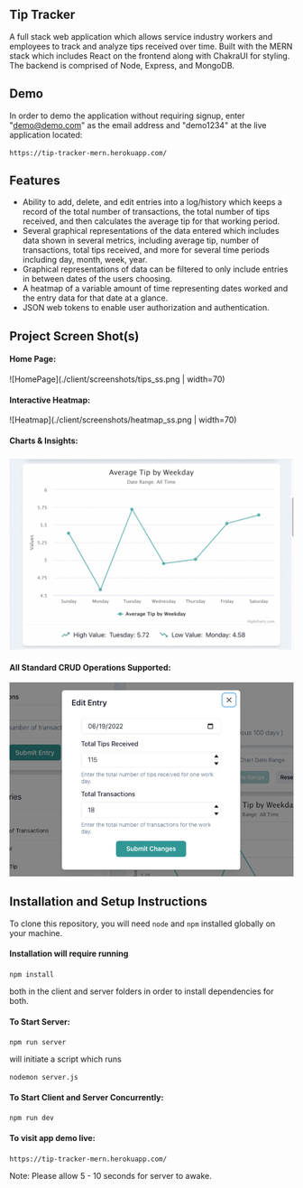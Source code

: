 ## Tip Tracker 

A full stack web application which allows service industry workers and employees to track and analyze tips received over time. Built with the MERN stack which includes React on the frontend along with ChakraUI for styling. The backend is comprised of Node, Express, and MongoDB. 

## Demo

In order to demo the application without requiring signup, enter "demo@demo.com" as the email address and "demo1234" at the live application located:

`https://tip-tracker-mern.herokuapp.com/`  


## Features
- Ability to add, delete, and edit entries into a log/history which keeps a record of the total number of transactions, the total number of tips received, and then calculates the average tip for that working period.
- Several graphical representations of the data entered which includes data shown in several metrics, including average tip, number of transactions, total tips received, and more for several time periods including day, month, week, year. 
- Graphical representations of data can be filtered to only include entries in between dates of the users choosing. 
- A heatmap of a variable amount of time representing dates worked and the entry data for that date at a glance. 
- JSON web tokens to enable user authorization and authentication. 

## Project Screen Shot(s)

#### Home Page:   

![HomePage](./client/screenshots/tips_ss.png | width=70)

#### Interactive Heatmap:  

![Heatmap](./client/screenshots/heatmap_ss.png | width=70)

#### Charts & Insights:  

![Charts](./client/screenshots/chart_ss.png)

#### All Standard CRUD Operations Supported:  

![CRUD](./client/screenshots/editEntry_ss.png)

## Installation and Setup Instructions 

To clone this repository, you will need `node` and `npm` installed globally on your machine.  

#### Installation will require running

`npm install`  

both in the client and server folders in order to install dependencies for both.


#### To Start Server:

`npm run server`

will initiate a script which runs 

`nodemon server.js`

#### To Start Client and Server Concurrently:

`npm run dev`

#### To visit app demo live:

`https://tip-tracker-mern.herokuapp.com/`  

Note: Please allow 5 - 10 seconds for server to awake.